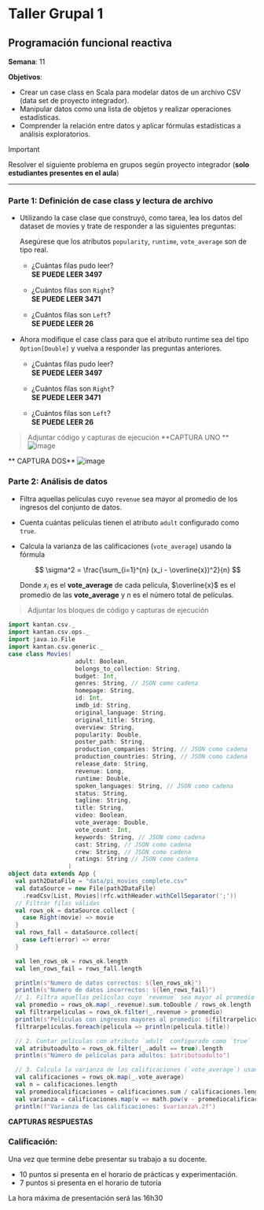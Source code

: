 # Taller Grupal  1
## Programación funcional reactiva

**Semana**: 11

**Objetivos**:

- Crear un case class en Scala para modelar datos de un archivo CSV (data set de proyecto integrador).
- Manipular datos como una lista de objetos y realizar operaciones estadísticas.
- Comprender la relación entre datos y aplicar fórmulas estadísticas a análisis exploratorios.

> [!IMPORTANT]
> Resolver el siguiente problema en grupos según proyecto integrador (**solo estudiantes presentes en el aula**)

***



### Parte 1: Definición de case class y lectura de archivo

- Utilizando la case clase que construyó, como tarea, lea los datos del dataset de movies y trate de responder a las siguientes preguntas:

  Asegúrese que los atributos `popularity`, `runtime`, `vote_average` son de tipo real.

  - ¿Cuántas ﬁlas pudo leer?  
    **SE PUEDE LEER 3497**
    
  - ¿Cuántos ﬁlas son `Right`?    
    **SE PUEDE LEER 3471**
    
  - ¿Cuántos ﬁlas son `Left`?  
    **SE PUEDE LEER 26**

- Ahora modiﬁque el case class para que el atributo runtime sea del tipo
`Option[Double]` y vuelva a responder las preguntas anteriores.

  - ¿Cuántas ﬁlas pudo leer?  
    **SE PUEDE LEER 3497**
    
  - ¿Cuántos ﬁlas son `Right`?  
    **SE PUEDE LEER 3471**
    
  - ¿Cuántos ﬁlas son `Left`?  
    **SE PUEDE LEER 26**  

> Adjuntar código y capturas de ejecución
**CAPTURA UNO **
![image](https://github.com/user-attachments/assets/191a5ae8-cb16-41df-a6b5-de0838796749)

** CAPTURA DOS**
![image](https://github.com/user-attachments/assets/31191ae3-1d7e-4515-b696-e7198677f7ea)



### Parte 2: Análisis de datos

- Filtra aquellas películas cuyo `revenue` sea mayor al promedio de los ingresos del conjunto de datos.
  
- Cuenta cuántas películas tienen el atributo `adult` configurado como `true`.  
  
- Calcula la varianza de las calificaciones (`vote_average`) usando la fórmula  

  $$
  \sigma^2 = \frac{\sum_{i=1}^{n} (x_i - \overline{x})^2}{n}
  $$

  Donde $x_i$ es el **vote_average** de cada película, $\overline{x}$ es el promedio de las **vote_average** y $n$ es el número total de películas.

> Adjuntar los bloques de código y capturas de ejecución
```scala
import kantan.csv._
import kantan.csv.ops._
import java.io.File
import kantan.csv.generic._
case class Movies(
                   adult: Boolean,
                   belongs_to_collection: String,
                   budget: Int,
                   genres: String, // JSON como cadena
                   homepage: String,
                   id: Int,
                   imdb_id: String,
                   original_language: String,
                   original_title: String,
                   overview: String,
                   popularity: Double,
                   poster_path: String,
                   production_companies: String, // JSON como cadena
                   production_countries: String, // JSON como cadena
                   release_date: String,
                   revenue: Long,
                   runtime: Double,
                   spoken_languages: String, // JSON como cadena
                   status: String,
                   tagline: String,
                   title: String,
                   video: Boolean,
                   vote_average: Double,
                   vote_count: Int,
                   keywords: String, // JSON como cadena
                   cast: String, // JSON como cadena
                   crew: String, // JSON como cadena
                   ratings: String // JSON como cadena
                 )
object data extends App {
  val path2DataFile = "data/pi_movies_complete.csv"
  val dataSource = new File(path2DataFile)
    .readCsv[List, Movies](rfc.withHeader.withCellSeparator(';'))
  // Filtrar filas válidas
  val rows_ok = dataSource.collect {
    case Right(movie) => movie
  }
  val rows_fall = dataSource.collect{
    case Left(error) => error
  }

  val len_rows_ok = rows_ok.length
  val len_rows_fail = rows_fall.length

  println(s"Numero de datos correctos: ${len_rows_ok}")
  println(s"Numero de datos incorrectos: ${len_rows_fail}")
  // 1. Filtra aquellas películas cuyo `revenue` sea mayor al promedio de los ingresos del conjunto de datos.
  val promedio = rows_ok.map(_.revenue).sum.toDouble / rows_ok.length
  val filtrarpeliculas = rows_ok.filter(_.revenue > promedio)
  println(s"Películas con ingresos mayores al promedio: ${filtrarpeliculas.length}")
  filtrarpeliculas.foreach(pelicula => println(pelicula.title))

  // 2. Contar películas con atributo `adult` configurado como `true`
  val atributoadulto = rows_ok.filter(_.adult == true).length
  println(s"Número de películas para adultos: $atributoadulto")

  // 3. Calcula la varianza de las calificaciones (`vote_average`) usando la fórmula
  val calificaciones = rows_ok.map(_.vote_average)
  val n = calificaciones.length
  val promediocalificaciones = calificaciones.sum / calificaciones.length
  val varianza = calificaciones.map(v => math.pow(v - promediocalificaciones, 2)).sum / n - 1
  println(f"Varianza de las calificaciones: $varianza%.2f")
```
**CAPTURAS RESPUESTAS**

### Calificación:

Una vez que termine debe presentar su trabajo a su docente.

- 10 puntos si presenta en el horario de prácticas y experimentación.
- 7 puntos si presenta en el horario de tutoría

La hora máxima de presentación será las 16h30
